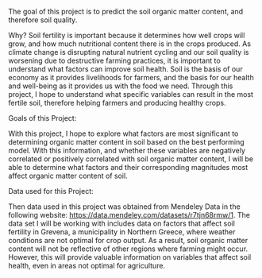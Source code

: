 The goal of this project is to predict the soil organic matter content, and therefore soil quality.

Why? 
Soil fertility is important because it determines how well crops will grow, and how much nutritional content there is in the crops produced. As climate change is disrupting natural nutrient cycling and our soil quality is worsening due to destructive farming practices, it is important to understand what factors can improve soil health. Soil is the basis of our economy as it provides livelihoods for farmers, and the basis for our health and well-being as it provides us with the food we need. Through this project, I hope to understand what specific variables can result in the most fertile soil, therefore helping farmers and producing healthy crops.

Goals of this Project: 

With this project, I hope to explore what factors are most significant to determining organic matter content in soil based on the best performing model. With this information, and whether these variables are negatively correlated or positively correlated with soil organic matter content, I will be able to determine what factors and their corresponding magnitudes most affect organic matter content of soil.

Data used for this Project: 

Then data used in this project was obtained from Mendeley Data in the following website: https://data.mendeley.com/datasets/r7tjn68rmw/1. The data set I will be working with includes data on factors that affect soil fertility in Grevena, a municipality in Northern Greece, where weather conditions are not optimal for crop output. As a result, soil organic matter content will not be reflective of other regions where farming might occur. However, this will provide valuable information on variables that affect soil health, even in areas not optimal for agriculture.
